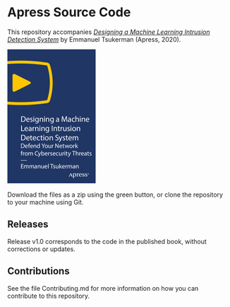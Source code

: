 # Apress Source Code

This repository accompanies [*Designing a Machine Learning Intrusion Detection System*](https://rd.springer.com/video/10.1007/978-1-4842-6591-8) by Emmanuel Tsukerman (Apress, 2020).

[comment]: #cover
![Cover image](9781484265918.jpg)

Download the files as a zip using the green button, or clone the repository to your machine using Git.

## Releases

Release v1.0 corresponds to the code in the published book, without corrections or updates.

## Contributions

See the file Contributing.md for more information on how you can contribute to this repository.
